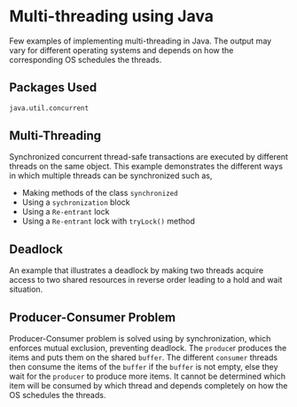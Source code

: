 # Multi-threading using Java
Few examples of implementing multi-threading in Java. The output may vary for different operating systems and depends on how the corresponding OS schedules the threads.

## Packages Used
```bash
java.util.concurrent
```

## Multi-Threading
Synchronized concurrent thread-safe transactions are executed by different threads on the same object. This example demonstrates the different ways in which multiple threads can be synchronized such as,

* Making methods of the class `synchronized`
* Using a `sychronization` block
* Using a `Re-entrant` lock
* Using a `Re-entrant` lock with `tryLock()` method

## Deadlock
An example that illustrates a deadlock by making two threads acquire access to two shared resources in reverse order leading to a hold and wait situation.

## Producer-Consumer Problem
Producer-Consumer problem is solved using by synchronization, which enforces mutual exclusion, preventing deadlock. The `produce`r produces the items and puts them on the shared `buffer`. The different `consumer` threads then consume the items of the `buffer` if the `buffer` is not empty, else they wait for the `producer` to produce more items. It cannot be determined which item will be consumed by which thread and depends completely on how the OS schedules the threads.
